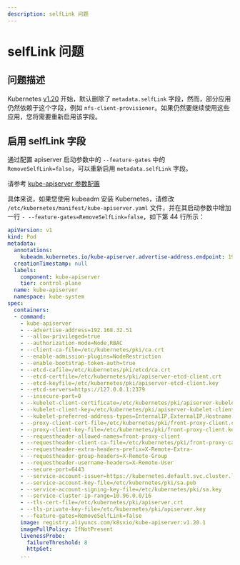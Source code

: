 ```yaml
---
description: selfLink 问题
---
```


# selfLink 问题

<AdSenseTitle/>

## 问题描述

Kubernetes [v1.20](https://kubernetes.io/docs/setup/release/notes/) 开始，默认删除了 `metadata.selfLink` 字段，然而，部分应用仍然依赖于这个字段，例如 `nfs-client-provisioner`。如果仍然要继续使用这些应用，您将需要重新启用该字段。

## 启用 selfLink 字段

通过配置 apiserver 启动参数中的 `--feature-gates` 中的 `RemoveSelfLink=false`，可以重新启用 `metadata.selfLink` 字段。

请参考 [kube-apiserver 参数配置](https://kubernetes.io/docs/reference/command-line-tools-reference/kube-apiserver/)

具体来说，如果您使用 kubeadm 安装 Kubernetes，请修改 `/etc/kubernetes/manifest/kube-apiserver.yaml` 文件，并在其启动参数中增加一行 `- --feature-gates=RemoveSelfLink=false`，如下第 44 行所示：

```yaml {44}
apiVersion: v1
kind: Pod
metadata:
  annotations:
    kubeadm.kubernetes.io/kube-apiserver.advertise-address.endpoint: 192.168.32.51:6443
  creationTimestamp: null
  labels:
    component: kube-apiserver
    tier: control-plane
  name: kube-apiserver
  namespace: kube-system
spec:
  containers:
  - command:
    - kube-apiserver
    - --advertise-address=192.168.32.51
    - --allow-privileged=true
    - --authorization-mode=Node,RBAC
    - --client-ca-file=/etc/kubernetes/pki/ca.crt
    - --enable-admission-plugins=NodeRestriction
    - --enable-bootstrap-token-auth=true
    - --etcd-cafile=/etc/kubernetes/pki/etcd/ca.crt
    - --etcd-certfile=/etc/kubernetes/pki/apiserver-etcd-client.crt
    - --etcd-keyfile=/etc/kubernetes/pki/apiserver-etcd-client.key
    - --etcd-servers=https://127.0.0.1:2379
    - --insecure-port=0
    - --kubelet-client-certificate=/etc/kubernetes/pki/apiserver-kubelet-client.crt
    - --kubelet-client-key=/etc/kubernetes/pki/apiserver-kubelet-client.key
    - --kubelet-preferred-address-types=InternalIP,ExternalIP,Hostname
    - --proxy-client-cert-file=/etc/kubernetes/pki/front-proxy-client.crt
    - --proxy-client-key-file=/etc/kubernetes/pki/front-proxy-client.key
    - --requestheader-allowed-names=front-proxy-client
    - --requestheader-client-ca-file=/etc/kubernetes/pki/front-proxy-ca.crt
    - --requestheader-extra-headers-prefix=X-Remote-Extra-
    - --requestheader-group-headers=X-Remote-Group
    - --requestheader-username-headers=X-Remote-User
    - --secure-port=6443
    - --service-account-issuer=https://kubernetes.default.svc.cluster.local
    - --service-account-key-file=/etc/kubernetes/pki/sa.pub
    - --service-account-signing-key-file=/etc/kubernetes/pki/sa.key
    - --service-cluster-ip-range=10.96.0.0/16
    - --tls-cert-file=/etc/kubernetes/pki/apiserver.crt
    - --tls-private-key-file=/etc/kubernetes/pki/apiserver.key
    - --feature-gates=RemoveSelfLink=false
    image: registry.aliyuncs.com/k8sxio/kube-apiserver:v1.20.1
    imagePullPolicy: IfNotPresent
    livenessProbe:
      failureThreshold: 8
      httpGet:
    ...
```
